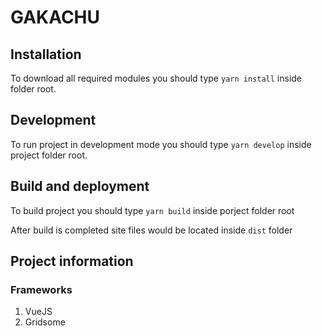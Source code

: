 # GAKACHU

## Installation

To download all required modules you should type `yarn install` inside folder root.

## Development

To run project in development mode you should type `yarn develop` inside project folder root.

## Build and deployment

To build project you should type `yarn build` inside porject folder root

After build is completed site files would be located inside `dist` folder

## Project information

### Frameworks

1. VueJS
2. Gridsome
